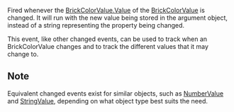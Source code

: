 Fired whenever the [BrickColorValue.Value](https://developer.roblox.com/en-us/api-reference/property/BrickColorValue/Value) of the [BrickColorValue](https://developer.roblox.com/en-us/api-reference/class/BrickColorValue) is changed. It will run with the new value being stored in the argument object, instead of a string representing the property being changed.

This event, like other changed events, can be used to track when an BrickColorValue changes and to track the different values that it may change to.

Note
----

Equivalent changed events exist for similar objects, such as [NumberValue](https://developer.roblox.com/en-us/api-reference/class/NumberValue) and [StringValue](https://developer.roblox.com/en-us/api-reference/class/StringValue), depending on what object type best suits the need.